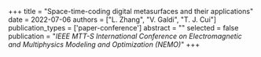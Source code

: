 +++
title = "Space-time-coding digital metasurfaces and their applications"
date = 2022-07-06
authors = ["L. Zhang", "V. Galdi", "T. J. Cui"]
publication_types = ['paper-conference']
abstract = ""
selected = false
publication = "*IEEE MTT-S International Conference on Electromagnetic and Multiphysics Modeling and Optimization (NEMO)*"
+++
